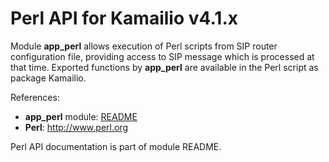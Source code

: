 # Perl API for Kamailio v4.1.x

Module **app_perl** allows execution of Perl scripts from SIP router
configuration file, providing access to SIP message which is processed
at that time. Exported functions by **app_perl** are available in the
Perl script as package Kamailio.

References:

- **app_perl** module:
    [README](http://kamailio.org/docs/modules/4.1.x/modules/app_perl.html)
- **Perl**: <http://www.perl.org>

Perl API documentation is part of module README.
